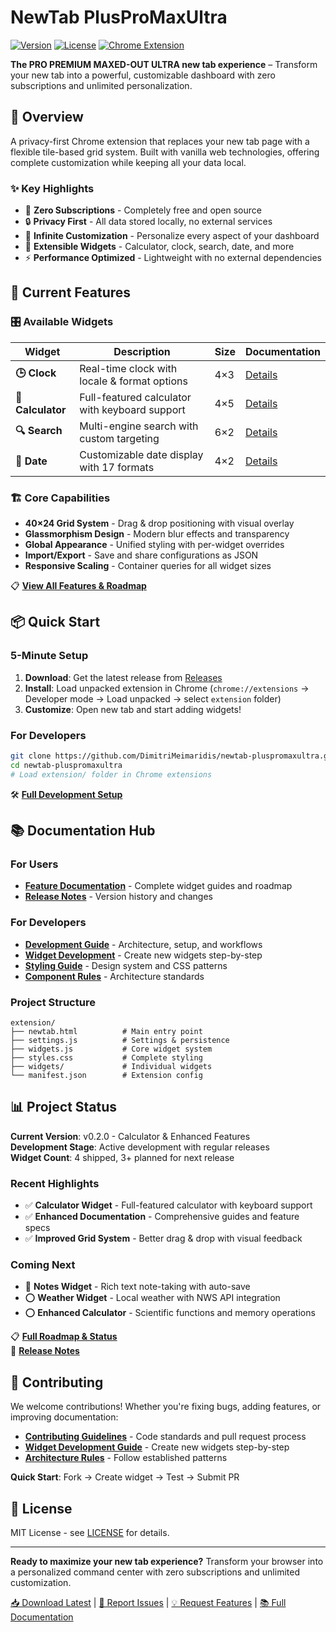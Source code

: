 # NewTab PlusProMaxUltra

[![Version](https://img.shields.io/badge/version-0.2.0-blue)](https://github.com/DimitriMeimaridis/newtab-pluspromaxultra/releases)
[![License](https://img.shields.io/badge/license-MIT-blue.svg)](LICENSE)
[![Chrome Extension](https://img.shields.io/badge/platform-Chrome%20Extension-brightgreen)](https://chromewebstore.google.com)

**The PRO PREMIUM MAXED-OUT ULTRA new tab experience** – Transform your new tab into a powerful, customizable dashboard with zero subscriptions and unlimited personalization.

## 🌟 Overview

A privacy-first Chrome extension that replaces your new tab page with a flexible tile-based grid system. Built with vanilla web technologies, offering complete customization while keeping all your data local.

### ✨ Key Highlights
- 🎯 **Zero Subscriptions** - Completely free and open source
- 🔒 **Privacy First** - All data stored locally, no external services  
- 🎨 **Infinite Customization** - Personalize every aspect of your dashboard
- 🧩 **Extensible Widgets** - Calculator, clock, search, date, and more
- ⚡ **Performance Optimized** - Lightweight with no external dependencies

## 🚀 Current Features

### 🎛️ **Available Widgets**
| Widget | Description | Size | Documentation |
|--------|-------------|------|---------------|
| **🕒 Clock** | Real-time clock with locale & format options | 4×3 | [Details](docs/features/clock-widget.md) |
| **🧮 Calculator** | Full-featured calculator with keyboard support | 4×5 | [Details](docs/features/calculator-widget.md) |
| **🔍 Search** | Multi-engine search with custom targeting | 6×2 | [Details](docs/features/search-widget.md) |
| **📅 Date** | Customizable date display with 17 formats | 4×2 | [Details](docs/features/date-widget.md) |

### 🏗️ **Core Capabilities**
- **40×24 Grid System** - Drag & drop positioning with visual overlay
- **Glassmorphism Design** - Modern blur effects and transparency
- **Global Appearance** - Unified styling with per-widget overrides  
- **Import/Export** - Save and share configurations as JSON
- **Responsive Scaling** - Container queries for all widget sizes

📋 **[View All Features & Roadmap](docs/features/README.md)**

## 📦 Quick Start

### 5-Minute Setup
1. **Download**: Get the latest release from [Releases](./releases/)
2. **Install**: Load unpacked extension in Chrome (`chrome://extensions` → Developer mode → Load unpacked → select `extension` folder)
3. **Customize**: Open new tab and start adding widgets!

### For Developers
```bash
git clone https://github.com/DimitriMeimaridis/newtab-pluspromaxultra.git
cd newtab-pluspromaxultra
# Load extension/ folder in Chrome extensions
```

🛠️ **[Full Development Setup](docs/README.md#getting-started)**

## 📚 Documentation Hub

### For Users
- **[Feature Documentation](docs/features/README.md)** - Complete widget guides and roadmap
- **[Release Notes](release-notes/)** - Version history and changes

### For Developers  
- **[Development Guide](docs/README.md)** - Architecture, setup, and workflows
- **[Widget Development](docs/WIDGET_DEVELOPMENT.md)** - Create new widgets step-by-step
- **[Styling Guide](docs/STYLING_GUIDE.md)** - Design system and CSS patterns
- **[Component Rules](docs/COMPONENT_RULES.md)** - Architecture standards

### Project Structure
```
extension/
├── newtab.html          # Main entry point
├── settings.js          # Settings & persistence  
├── widgets.js           # Core widget system
├── styles.css           # Complete styling
├── widgets/             # Individual widgets
└── manifest.json        # Extension config
```

## 📊 Project Status

**Current Version**: v0.2.0 - Calculator & Enhanced Features  
**Development Stage**: Active development with regular releases  
**Widget Count**: 4 shipped, 3+ planned for next release

### Recent Highlights
- ✅ **Calculator Widget** - Full-featured calculator with keyboard support
- ✅ **Enhanced Documentation** - Comprehensive guides and feature specs  
- ✅ **Improved Grid System** - Better drag & drop with visual feedback

### Coming Next
- 🚧 **Notes Widget** - Rich text note-taking with auto-save
- ⭕ **Weather Widget** - Local weather with NWS API integration
- ⭕ **Enhanced Calculator** - Scientific functions and memory operations

📋 **[Full Roadmap & Status](docs/features/README.md)**  
📝 **[Release Notes](release-notes/)**

## 🤝 Contributing

We welcome contributions! Whether you're fixing bugs, adding features, or improving documentation:

- **[Contributing Guidelines](CONTRIBUTING.md)** - Code standards and pull request process
- **[Widget Development Guide](docs/WIDGET_DEVELOPMENT.md)** - Create new widgets step-by-step  
- **[Architecture Rules](docs/COMPONENT_RULES.md)** - Follow established patterns

**Quick Start**: Fork → Create widget → Test → Submit PR

## 📄 License

MIT License - see [LICENSE](LICENSE) for details.

---

**Ready to maximize your new tab experience?** Transform your browser into a personalized command center with zero subscriptions and unlimited customization.

[📥 Download Latest](./releases/) | [🐛 Report Issues](../../issues) | [💡 Request Features](../../issues) | [📚 Full Documentation](docs/README.md)